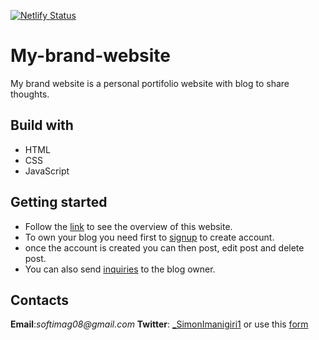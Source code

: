 [![Netlify Status](https://api.netlify.com/api/v1/badges/627292ba-2c76-4a8c-9990-397c2c5c4019/deploy-status)](https://app.netlify.com/sites/simon-tech/deploys)

# My-brand-website

My brand website is a personal portifolio website with blog to share thoughts.

## Build with
* HTML
* CSS
* JavaScript

## Getting started
* Follow the [link](https://simon-tech.netlify.app) to see the overview of this website.
* To own your blog you need first to [signup](https://simon-tech.netlify.app/signup/index.html) to create account.
* once the account is created you can then post, edit post and delete post.
* You can also send [inquiries](https://simon-tech.netlify.app/contact/index.html) to the blog owner.


## Contacts
**Email**:_softimag08@gmail.com_ 
**Twitter**: [_SimonImanigiri1](https://twitter.com/simonImanigiri1) or use this [form](https://simon-tech.netlify.app/contact/index.html) 


